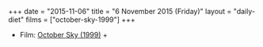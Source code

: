 +++
date = "2015-11-06"
title = "6 November 2015 (Friday)"
layout = "daily-diet"
films = ["october-sky-1999"]
+++

<ul>
<li class="entry films">Film: <a href="/films/october-sky-1999">October Sky (1999)</a> +</li>
</ul>